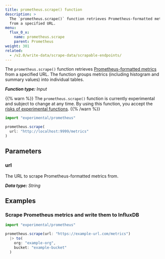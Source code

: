 ```yaml
---
title: prometheus.scrape() function
description: >
  The `prometheus.scrape()` function retrieves Prometheus-formatted metrics
  from a specified URL.
menu:
  flux_0_x:
    name: prometheus.scrape
    parent: Prometheus
weight: 301
related:
  - /v2.0/write-data/scrape-data/scrapable-endpoints/
---
```


The `prometheus.scrape()` function retrieves [Prometheus-formatted metrics](https://prometheus.io/docs/instrumenting/exposition_formats/)
from a specified URL.
The function groups metrics (including histogram and summary values) into individual tables.

_**Function type:** Input_

{{% warn %}}
The `prometheus.scrape()` function is currently experimental and subject to change at any time.
By using this function, you accept the [risks of experimental functions](/flux/v0.x/stdlib/experimental/#use-experimental-functions-at-your-own-risk).
{{% /warn %}}

```js
import "experimental/prometheus"

prometheus.scrape(
  url: "http://localhost:9999/metrics"
)
```

## Parameters

### url
The URL to scrape Prometheus-formatted metrics from.

_**Data type:** String_

## Examples

### Scrape Prometheus metrics and write them to InfluxDB
```js
import "experimental/prometheus"

prometheus.scrape(url: "https://example-url.com/metrics")
  |> to(
    org: "example-org",
    bucket: "example-bucket"
  )
```
